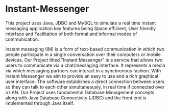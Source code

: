# Instant-Messenger
This project uses Java, JDBC and MySQL to simulate a real time instant messaging application key features being Space efficient, User friendly interface and Facilitation of both formal and informal modes of communication.

Instant messaging (IM) is a form of text-based communication in which two people participate in a single conversation over their computers or mobile devices. Our Project titled "Instant Messenger" is a service that allows two users to communicate via a chat/messaging interface. It represents a media via which messaging partners can interact in a synchronous fashion. With Instant Messenger we aim to provide an easy to use and a rich graphical user interface. The software establishes a direct connection between users so they can talk to each other simultaneously, in real time if connected over a LAN. Our Project uses fundamental Database Management concepts along with Java Database Connectivity (JDBC) and the front end is implemented through Java itself. 
